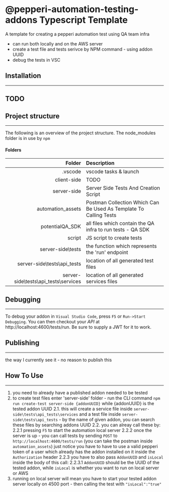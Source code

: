 # @pepperi-automation-testing-addons Typescript Template

A template for creating a pepperi automation test using QA team infra

* can run both locally and on the AWS server
* create a test file and tests serivce by NPM command - using addon UUID
* debug the tests in VSC 


## Installation
---
TODO
---

## Project structure
---
The following is an overview of the project structure. 
The node_modules folder is in use by `npm`

#### Folders
|Folder | Description |
| ---:  | :---       |
| .vscode | vscode tasks & launch |
| client-side | TODO |
| server-side | Server Side Tests And Creation Script |
| automation_assets | Postman Collection Which Can Be Used As Template To Calling Tests |
| potentialQA_SDK | all files which contain the QA infra to run tests - QA SDK|
| script | JS script to create tests |
| server-side\tests | the function which represents the 'run' endpoint |
| server-side\tests\api_tests | location of all generated test files |
| server-side\tests\api_tests\services | location of all generated services files |

## Debugging
---
To debug your addon in `Visual Studio Code`, press `F5` or `Run->Start Debugging`.
You can then checkout your *API* at http://localhost:4600/tests/run. Be sure to supply a JWT for it to work.

## Publishing
---
the way I currently see it - no reason to publish this

## How To Use
---
1. you need to already have a published addon needed to be tested 
2. to create test files enter 'server-side' folder - run the CLI command `npm run create-test server-side {addonUUID}` while {addonUUID} is the tested addon UUID
2.1. this will create a service file inside `server-side\tests\api_tests\services` and a test file inside `server-side\tests\api_tests` - by the name of given addon, you can search these files by searching addons UUID
2.2. you can alreay call these by:
2.2.1 pressing `F5` to start the automation local server 
2.2.2 once the server is up - you can call tests by sending `POST` to `http://localhost:4600/tests/run` (you can take the postman inside `automation_assets`) just notice you have to have to use a valid pepperi token of a user which already has the addon installed on it inside the `Authorization` header 
2.2.3 you have to also pass `AddonUUID` and `isLocal` inside the body of this call:
2.2.3.1 `AddonUUID` should be the UUID of the tested addon, while `isLocal` is whether you want to run on local server or AWS
3. running on local server will mean you have to start your tested addon server locally on 4500 port - then calling the test with `"isLocal":"true"`

